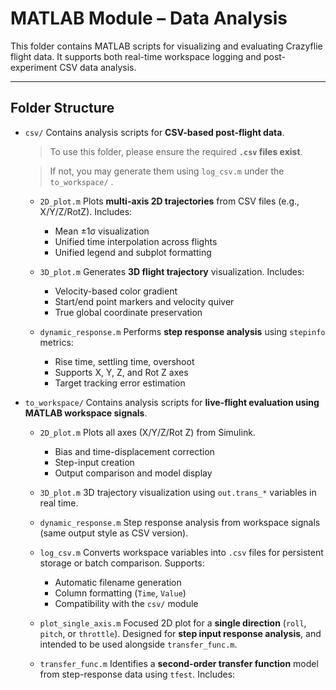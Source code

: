 # MATLAB Module – Data Analysis

This folder contains MATLAB scripts for visualizing and evaluating Crazyflie flight data. It supports both real-time workspace logging and post-experiment CSV data analysis.

---

## Folder Structure

* `csv/`
  Contains analysis scripts for **CSV-based post-flight data**.

  > To use this folder, please ensure the required **`.csv` files exist**.
  
  > If not, you may generate them using `log_csv.m` under the `to_workspace/` .

  * `2D_plot.m`
    Plots **multi-axis 2D trajectories** from CSV files (e.g., X/Y/Z/RotZ). Includes:

    * Mean ±1σ visualization
    * Unified time interpolation across flights
    * Unified legend and subplot formatting

  * `3D_plot.m`
    Generates **3D flight trajectory** visualization. Includes:

    * Velocity-based color gradient
    * Start/end point markers and velocity quiver
    * True global coordinate preservation

  * `dynamic_response.m`
    Performs **step response analysis** using `stepinfo` metrics:

    * Rise time, settling time, overshoot
    * Supports X, Y, Z, and Rot Z axes
    * Target tracking error estimation

* `to_workspace/`
  Contains analysis scripts for **live-flight evaluation using MATLAB workspace signals**.

  * `2D_plot.m`
    Plots all axes (X/Y/Z/Rot Z) from Simulink.



    * Bias and time-displacement correction
    * Step-input creation
    * Output comparison and model display

  * `3D_plot.m`
    3D trajectory visualization using `out.trans_*` variables in real time.

  * `dynamic_response.m`
    Step response analysis from workspace signals (same output style as CSV version).

  * `log_csv.m`
    Converts workspace variables into `.csv` files for persistent storage or batch comparison. Supports:

    * Automatic filename generation
    * Column formatting (`Time`, `Value`)
    * Compatibility with the `csv/` module
      
  * `plot_single_axis.m`
    Focused 2D plot for a **single direction** (`roll`, `pitch`, or `throttle`).
    Designed for **step input response analysis**, and intended to be used alongside `transfer_func.m`.

  * `transfer_func.m`
    Identifies a **second-order transfer function** model from step-response data using `tfest`.
    Includes:

